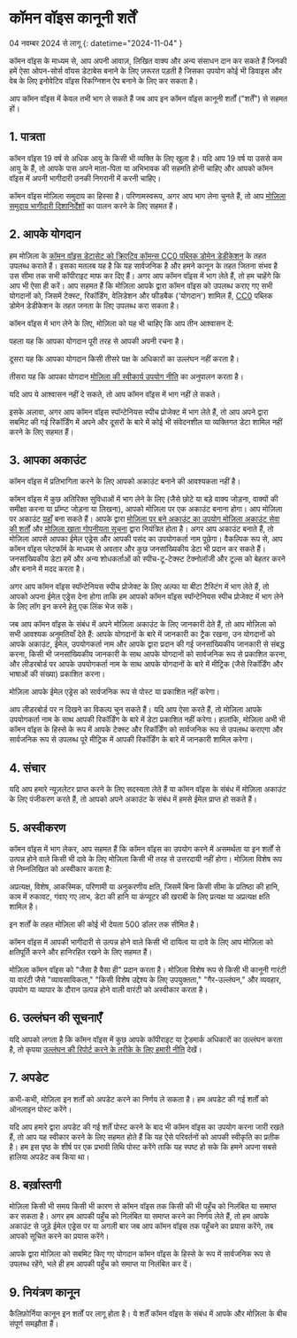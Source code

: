# कॉमन वॉइस कानूनी शर्तें 

04 नवम्बर 2024 से लागू {: datetime="2024-11-04" }

कॉमन वॉइस के माध्यम से, आप अपनी आवाज़, लिखित वाक्य और अन्य संसाधन दान कर सकते हैं जिनकी हमें ऐसा ओपन-सोर्स वॉयस डेटाबेस बनाने के लिए ज़रूरत पड़ती है जिसका उपयोग कोई भी डिवाइस और वेब के लिए इनोवेटिव वॉइस रिकग्निशन ऐप बनाने के लिए कर सकता है।

आप कॉमन वॉइस में केवल तभी भाग ले सकते हैं जब आप इन कॉमन वॉइस कानूनी शर्तों ("शर्तें") से सहमत हों। 

## 1. पात्रता

कॉमन वॉइस 19 वर्ष से अधिक आयु के किसी भी व्यक्ति के लिए खुला है। यदि आप 19 वर्ष या उससे कम आयु के हैं, तो आपके पास अपने माता-पिता या अभिभावक की सहमति होनी चाहिए और आपको कॉमन वॉइस में अपनी भागीदारी उनकी निगरानी में करनी चाहिए। 

कॉमन वॉइस मोज़िला समुदाय का हिस्सा है। परिणामस्वरूप, अगर आप भाग लेना चुनते हैं, तो आप [मोज़िला समुदाय भागीदारी दिशानिर्देशों](https://www.mozilla.org/about/governance/policies/participation/) का पालन करने के लिए सहमत हैं। 

## 2. आपके योगदान

हम मोज़िला के [कॉमन वॉइस डेटासेट को क्रिएटिव कॉमन्स CC0 पब्लिक डोमेन डेडीकेशन](https://creativecommons.org/publicdomain/zero/1.0/) के तहत उपलब्ध कराते हैं। इसका मतलब यह है कि यह सार्वजनिक है और हमने कानून के तहत जितना संभव है उस सीमा तक सभी कॉपीराइट माफ कर दिए हैं। अगर आप कॉमन वॉइस में भाग लेते हैं, तो हम चाहेंगे कि आप भी ऐसा ही करें। आप सहमत हैं कि मोज़िला आपके द्वारा कॉमन वॉइस को उपलब्ध कराए गए सभी योगदानों को, जिसमें टेक्स्ट, रिकॉर्डिंग, वेलिडेशन और फीडबैक ('योगदान') शामिल हैं, [CC0](https://creativecommons.org/publicdomain/zero/1.0/) पब्लिक डोमेन डेडीकेशन के तहत जनता के लिए उपलब्ध करा सकता है। 

कॉमन वॉइस में भाग लेने के लिए, मोज़िला को यह भी चाहिए कि आप तीन आश्वासन दें: 

पहला यह कि आपका योगदान पूरी तरह से आपकी अपनी रचना है।

दूसरा यह कि आपका योगदान किसी तीसरे पक्ष के अधिकारों का उल्लंघन नहीं करता है। 

तीसरा यह कि आपका योगदान [मोज़िला की स्वीकार्य उपयोग नीति](https://www.mozilla.org/about/legal/acceptable-use/) का अनुपालन करता है।

यदि आप ये आश्वासन नहीं दे सकते, तो आप कॉमन वॉइस में भाग नहीं ले सकते। 

इसके अलावा, अगर आप कॉमन वॉइस स्पॉन्टेनियस स्पीच प्रोजेक्ट में भाग लेते हैं, तो आप अपने द्वारा सबमिट की गई रिकॉर्डिंग में अपने और दूसरों के बारे में कोई भी संवेदनशील या व्यक्तिगत डेटा शामिल नहीं करने के लिए सहमत हैं। 

## 3. आपका अकाउंट

कॉमन वॉइस में प्रतिभागिता करने के लिए आपको अकाउंट बनाने की आवश्यकता नहीं है। 

कॉमन वॉइस में कुछ अतिरिक्त सुविधाओं में भाग लेने के लिए (जैसे छोटे या बड़े वाक्य जोड़ना, वाक्यों की समीक्षा करना या प्रॉम्प्ट जोड़ना या लिखना), आपको मोज़िला पर एक अकाउंट बनाना होगा। आप मोज़िला पर अकाउंट [यहाँ](https://commonvoice.mozilla.org/login) बना सकते हैं। आपके द्वारा [मोज़िला पर बने अकाउंट का उपयोग मोज़िला अकाउंट सेवा की शर्तों](https://www.mozilla.org/about/legal/terms/services/) और [मोज़िला खाता गोपनीयता सूचना](https://www.mozilla.org/privacy/mozilla-accounts/) द्वारा नियंत्रित होता है। अगर आप अकाउंट बनाते हैं, तो मोज़िला आपसे आपका ईमेल एड्रेस और आपकी पसंद का उपयोगकर्ता नाम पूछेगा। वैकल्पिक रूप से, आप कॉमन वॉइस प्लेटफॉर्म के माध्यम से अवतार और कुछ जनसांख्यिकीय डेटा भी प्रदान कर सकते हैं। जनसांख्यिकीय डेटा हमें और अन्य शोधकर्ताओं को स्पीच-टू-टेक्स्ट टेक्नोलॉजी और टूल्स को बेहतर करने और बनाने में मदद करता है।

अगर आप कॉमन वॉइस स्पॉन्टेनियस स्पीच प्रोजेक्ट के लिए अल्फा या बीटा टैस्टिंग में भाग लेते हैं, तो आपको अपना ईमेल एड्रेस देना होगा ताकि हम आपको कॉमन वॉइस स्पॉन्टेनियस स्पीच प्रोजेक्ट में भाग लेने के लिए लॉग इन करने हेतु एक लिंक भेज सकें। 

जब आप कॉमन वॉइस के संबंध में अपने मोज़िला अकाउंट के लिए जानकारी देते हैं, तो आप मोज़िला को सभी आवश्यक अनुमतियाँ देते हैं: आपके योगदानों के बारे में जानकारी का ट्रैक रखना, उन योगदानों को आपके अकाउंट, ईमेल, उपयोगकर्ता नाम और आपके द्वारा प्रदान की गई जनसांख्यिकीय जानकारी से संबद्ध करना, किसी भी जनसांख्यिकीय जानकारी के साथ आपके योगदानों को सार्वजनिक रूप से प्रकाशित करना, और लीडरबोर्ड पर आपके उपयोगकर्ता नाम के साथ आपके योगदानों के बारे में मीट्रिक (जैसे रिकॉर्डिंग और भाषाओं की संख्या) प्रकाशित करना।  

मोज़िला आपके ईमेल एड्रेस को सार्वजनिक रूप से पोस्ट या प्रकाशित नहीं करेगा। 

आप लीडरबोर्ड पर न दिखने का विकल्प चुन सकते हैं। यदि आप ऐसा करते हैं, तो मोज़िला आपके उपयोगकर्ता नाम के साथ आपकी रिकॉर्डिंग के बारे में डेटा प्रकाशित नहीं करेगा। हालांकि, मोज़िला अभी भी कॉमन वॉइस के हिस्से के रूप में आपके टेक्स्ट और रिकॉर्डिंग को सार्वजनिक रूप से उपलब्ध कराएगा और सार्वजनिक रूप से उपलब्ध पूरे मीट्रिक में आपकी रिकॉर्डिंग के बारे में जानकारी शामिल करेगा।  

## 4. संचार

यदि आप हमारे न्यूज़लेटर प्राप्त करने के लिए सदस्यता लेते हैं या कॉमन वॉइस के संबंध में मोज़िला अकाउंट के लिए पंजीकरण करते हैं, तो आपको अपने अकाउंट के संबंध में हमसे ईमेल प्राप्त हो सकते हैं। 

## 5. अस्वीकरण

कॉमन वॉइस में भाग लेकर, आप सहमत हैं कि कॉमन वॉइस का उपयोग करने में असमर्थता या इन शर्तों से उत्पन्न होने वाले किसी भी दावे के लिए मोज़िला किसी भी तरह से उत्तरदायी नहीं होगा। मोज़िला विशेष रूप से निम्नलिखित को अस्वीकार करता है:

अप्रत्यक्ष, विशेष, आकस्मिक, परिणामी या अनुकरणीय क्षति, जिसमें बिना किसी सीमा के प्रतिष्ठा की हानि, काम में रुकावट, गंवाए गए लाभ, डेटा की हानि या कंप्यूटर की खराबी के लिए प्रत्यक्ष या अप्रत्यक्ष क्षति शामिल है।

इन शर्तों के तहत मोज़िला की कोई भी देयता 500 डॉलर तक सीमित है। 

कॉमन वॉइस में आपकी भागीदारी से उत्पन्न होने वाले किसी भी दायित्व या दावे के लिए आप मोज़िला को क्षतिपूर्ति करने और हानिरहित रखने के लिए सहमत हैं। 

मोज़िला कॉमन वॉइस को "जैसा है वैसा ही" प्रदान करता है।  मोज़िला विशेष रूप से किसी भी कानूनी गारंटी या वारंटी जैसे "व्यावसायिकता," "किसी विशेष उद्देश्य के लिए उपयुक्तता," "गैर-उल्लंघन," और व्यवहार, उपयोग या व्यापार के दौरान उत्पन्न होने वाली वारंटी को अस्वीकार करता है। 

## 6. उल्लंघन की सूचनाएँ

यदि आपको लगता है कि कॉमन वॉइस में कुछ आपके कॉपीराइट या ट्रेडमार्क अधिकारों का उल्लंघन करता है, तो कृपया [उल्लंघन की रिपोर्ट करने के तरीके के लिए हमारी नीति](https://www.mozilla.org/about/legal/report-infringement/) देखें।

## 7. अपडेट

कभी-कभी, मोज़िला इन शर्तों को अपडेट करने का निर्णय ले सकता है। हम अपडेट की गई शर्तों को ऑनलाइन पोस्ट करेंगे। 

यदि आप हमारे द्वारा अपडेट की गई शर्तें पोस्ट करने के बाद भी कॉमन वॉइस का उपयोग करना जारी रखते हैं, तो आप यह स्वीकार करने के लिए सहमत होते हैं कि यह ऐसे परिवर्तनों को आपकी स्वीकृति का प्रतीक है। हम इस पृष्ठ के शीर्ष पर एक प्रभावी तिथि पोस्ट करेंगे ताकि यह स्पष्ट हो सके कि हमने अपना सबसे हालिया अपडेट कब किया था। 

## 8. बर्ख़ास्तगी

मोज़िला किसी भी समय किसी भी कारण से कॉमन वॉइस तक किसी की भी पहुँच को निलंबित या समाप्त कर सकता है। अगर हम आपकी पहुँच को निलंबित या समाप्त करने का निर्णय लेते हैं, तो हम आपके अकाउंट से जुड़े ईमेल एड्रेस पर या अगली बार जब आप कॉमन वॉइस तक पहुँचने का प्रयास करेंगे, तब आपको सूचित करने का प्रयास करेंगे। 

आपके द्वारा मोज़िला को सबमिट किए गए योगदान कॉमन वॉइस के हिस्से के रूप में सार्वजनिक रूप से उपलब्ध रहेंगे, भले ही हम आपकी पहुँच को समाप्त या निलंबित कर दें। 

## 9. नियंत्रण कानून

कैलिफ़ोर्निया कानून इन शर्तों पर लागू होता है। ये शर्तें कॉमन वॉइस के संबंध में आपके और मोज़िला के बीच संपूर्ण समझौता हैं। 
